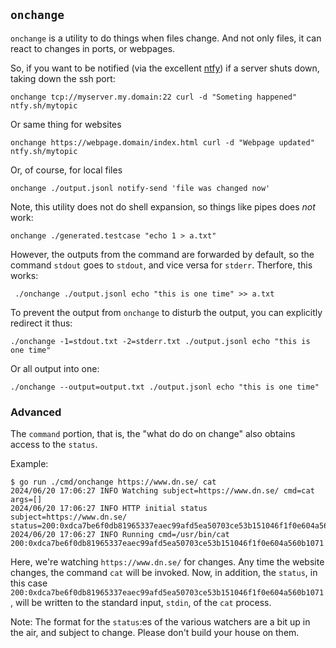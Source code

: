 ## `onchange`

`onchange` is a utility to do things when files change. And not only files, it
can react to changes in ports, or webpages.

So, if you want to be notified (via the excellent [ntfy](https://ntfy.sh/)) if a
server shuts down, taking down the ssh port:
```
onchange tcp://myserver.my.domain:22 curl -d "Someting happened" ntfy.sh/mytopic
```

Or same thing for websites

```
onchange https://webpage.domain/index.html curl -d "Webpage updated" ntfy.sh/mytopic
```
Or, of course, for local files

```
onchange ./output.jsonl notify-send 'file was changed now'
```

Note, this utility does not do shell expansion, so things like pipes
does _not_ work:
```
onchange ./generated.testcase "echo 1 > a.txt"
```
However, the outputs from the command are forwarded by default, so
the command `stdout` goes to `stdout`, and vice versa for `stderr`. Therfore, this
works:
```
 ./onchange ./output.jsonl echo "this is one time" >> a.txt
```
To prevent the output from `onchange` to disturb the output, you can explicitly
redirect it thus:
```
./onchange -1=stdout.txt -2=stderr.txt ./output.jsonl echo "this is one time"
```
Or all output into one:
```
./onchange --output=output.txt ./output.jsonl echo "this is one time"
```

### Advanced

The `command` portion, that is, the "what do do on change" also obtains access to the `status`.

Example:
```
$ go run ./cmd/onchange https://www.dn.se/ cat
2024/06/20 17:06:27 INFO Watching subject=https://www.dn.se/ cmd=cat args=[]
2024/06/20 17:06:27 INFO HTTP initial status subject=https://www.dn.se/ status=200:0xdca7be6f0db81965337eaec99afd5ea50703ce53b151046f1f0e604a560b1071
2024/06/20 17:06:27 INFO Running cmd=/usr/bin/cat
200:0xdca7be6f0db81965337eaec99afd5ea50703ce53b151046f1f0e604a560b1071
```

Here, we're watching `https://www.dn.se/` for changes. Any time the website changes,
the command `cat` will be invoked. Now, in addition, the `status`, in this case
`200:0xdca7be6f0db81965337eaec99afd5ea50703ce53b151046f1f0e604a560b1071`, will be
written to the standard input, `stdin`, of the `cat` process.

Note: The format for the `status`:es of the various watchers are a bit up in the air, and subject
to change. Please don't build your house on them.
